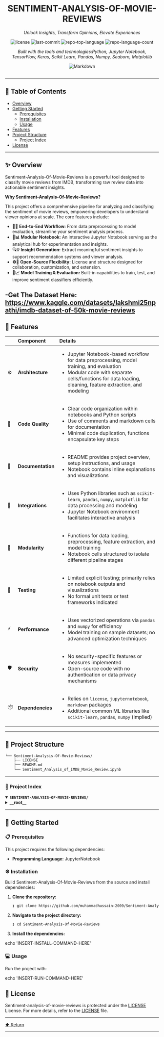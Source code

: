 <div id="top">

<!-- HEADER STYLE: CLASSIC -->
<div align="center">


# SENTIMENT-ANALYSIS-OF-MOVIE-REVIEWS

<em>Unlock Insights, Transform Opinions, Elevate Experiences</em>

<!-- BADGES -->
<img src="https://img.shields.io/github/license/muhammadhussain-2009/Sentiment-Analysis-Of-Movie-Reviews?style=flat&logo=opensourceinitiative&logoColor=white&color=0080ff" alt="license">
<img src="https://img.shields.io/github/last-commit/muhammadhussain-2009/Sentiment-Analysis-Of-Movie-Reviews?style=flat&logo=git&logoColor=white&color=0080ff" alt="last-commit">
<img src="https://img.shields.io/github/languages/top/muhammadhussain-2009/Sentiment-Analysis-Of-Movie-Reviews?style=flat&color=0080ff" alt="repo-top-language">
<img src="https://img.shields.io/github/languages/count/muhammadhussain-2009/Sentiment-Analysis-Of-Movie-Reviews?style=flat&color=0080ff" alt="repo-language-count">

<em>Built with the tools and technologies:Python, Jupyter Notebook, TensorFlow, Keras, Scikit Learn, Pandas, Numpy, Seaborn, Matplotlib</em>

<img src="https://img.shields.io/badge/Markdown-000000.svg?style=flat&logo=Markdown&logoColor=white" alt="Markdown">

</div>
<br>

---

## 📄 Table of Contents

- [Overview](#-overview)
- [Getting Started](#-getting-started)
    - [Prerequisites](#-prerequisites)
    - [Installation](#-installation)
    - [Usage](#-usage)
- [Features](#-features)
- [Project Structure](#-project-structure)
    - [Project Index](#-project-index)
- [License](#-license)

---

## ✨ Overview

Sentiment-Analysis-Of-Movie-Reviews is a powerful tool designed to classify movie reviews from IMDB, transforming raw review data into actionable sentiment insights. 

**Why Sentiment-Analysis-Of-Movie-Reviews?**

This project offers a comprehensive pipeline for analyzing and classifying the sentiment of movie reviews, empowering developers to understand viewer opinions at scale. The core features include:

- **🧪🎯** **End-to-End Workflow:** From data preprocessing to model evaluation, streamline your sentiment analysis process.
- **📝📊** **Modular Notebook:** An interactive Jupyter Notebook serving as the analytical hub for experimentation and insights.
- **🔍💡** **Insight Generation:** Extract meaningful sentiment insights to support recommendation systems and viewer analysis.
- **⚙️🚀** **Open-Source Flexibility:** License and structure designed for collaboration, customization, and extension.
- **🤖📈** **Model Training & Evaluation:** Built-in capabilities to train, test, and improve sentiment classifiers efficiently.
  
-**Get The Dataset Here:** https://www.kaggle.com/datasets/lakshmi25npathi/imdb-dataset-of-50k-movie-reviews
---

## 📌 Features

|      | Component       | Details                                                                                     |
| :--- | :-------------- | :------------------------------------------------------------------------------------------ |
| ⚙️  | **Architecture**  | <ul><li>Jupyter Notebook-based workflow for data preprocessing, model training, and evaluation</li><li>Modular code with separate cells/functions for data loading, cleaning, feature extraction, and modeling</li></ul> |
| 🔩 | **Code Quality**  | <ul><li>Clear code organization within notebooks and Python scripts</li><li>Use of comments and markdown cells for documentation</li><li>Minimal code duplication, functions encapsulate key steps</li></ul> |
| 📄 | **Documentation** | <ul><li>README provides project overview, setup instructions, and usage</li><li>Notebook contains inline explanations and visualizations</li></ul> |
| 🔌 | **Integrations**  | <ul><li>Uses Python libraries such as `scikit-learn`, `pandas`, `numpy`, `matplotlib` for data processing and modeling</li><li>Jupyter Notebook environment facilitates interactive analysis</li></ul> |
| 🧩 | **Modularity**    | <ul><li>Functions for data loading, preprocessing, feature extraction, and model training</li><li>Notebook cells structured to isolate different pipeline stages</li></ul> |
| 🧪 | **Testing**       | <ul><li>Limited explicit testing; primarily relies on notebook outputs and visualizations</li><li>No formal unit tests or test frameworks indicated</li></ul> |
| ⚡️  | **Performance**   | <ul><li>Uses vectorized operations via `pandas` and `numpy` for efficiency</li><li>Model training on sample datasets; no advanced optimization techniques</li></ul> |
| 🛡️ | **Security**      | <ul><li>No security-specific features or measures implemented</li><li>Open-source code with no authentication or data privacy mechanisms</li></ul> |
| 📦 | **Dependencies**  | <ul><li>Relies on `license`, `jupyternotebook`, `markdown` packages</li><li>Additional common ML libraries like `scikit-learn`, `pandas`, `numpy` (implied)</li></ul> |

---

## 📁 Project Structure

```sh
└── Sentiment-Analysis-Of-Movie-Reviews/
    ├── LICENSE
    ├── README.md
    └── Sentiment_Analysis_of_IMDB_Movie_Review.ipynb
```

---

### 📑 Project Index

<details open>
	<summary><b><code>SENTIMENT-ANALYSIS-OF-MOVIE-REVIEWS/</code></b></summary>
	<!-- __root__ Submodule -->
	<details>
		<summary><b>__root__</b></summary>
		<blockquote>
			<div class='directory-path' style='padding: 8px 0; color: #666;'>
				<code><b>⦿ __root__</b></code>
			<table style='width: 100%; border-collapse: collapse;'>
			<thead>
				<tr style='background-color: #f8f9fa;'>
					<th style='width: 30%; text-align: left; padding: 8px;'>File Name</th>
					<th style='text-align: left; padding: 8px;'>Summary</th>
				</tr>
			</thead>
				<tr style='border-bottom: 1px solid #eee;'>
					<td style='padding: 8px;'><b><a href='https://github.com/muhammadhussain-2009/Sentiment-Analysis-Of-Movie-Reviews/blob/master/README.md'>README.md</a></b></td>
					<td style='padding: 8px;'>- Provides an overview of the Sentiment-Analysis-Of-Movie-Reviews project, emphasizing its purpose to analyze and classify the sentiment of IMDB movie reviews<br>- It highlights the core functionality of extracting insights from review data to determine positive or negative sentiments, supporting the broader goal of understanding viewer opinions and enhancing sentiment analysis techniques within the overall architecture.</td>
				</tr>
				<tr style='border-bottom: 1px solid #eee;'>
					<td style='padding: 8px;'><b><a href='https://github.com/muhammadhussain-2009/Sentiment-Analysis-Of-Movie-Reviews/blob/master/Sentiment_Analysis_of_IMDB_Movie_Review.ipynb'>Sentiment_Analysis_of_IMDB_Movie_Review.ipynb</a></b></td>
					<td style='padding: 8px;'>- SummaryThis Jupyter Notebook serves as the core component for performing sentiment analysis on IMDB movie reviews within the project<br>- It orchestrates the entire workflow—from data preprocessing and feature extraction to model training and evaluation—aimed at classifying reviews as positive or negative<br>- By integrating this analysis, the project enables insights into movie review sentiments, supporting applications such as automated review classification and sentiment-based recommendation systems<br>- This notebook functions as the primary analytical and experimental hub, demonstrating how the sentiment analysis model fits into the broader architecture of the sentiment analysis pipeline.---</td>
				</tr>
				<tr style='border-bottom: 1px solid #eee;'>
					<td style='padding: 8px;'><b><a href='https://github.com/muhammadhussain-2009/Sentiment-Analysis-Of-Movie-Reviews/blob/master/LICENSE'>LICENSE</a></b></td>
					<td style='padding: 8px;'>- Provides the licensing terms for the project, establishing legal permissions and restrictions for software use, distribution, and modification within the overall architecture<br>- Ensures users understand their rights and responsibilities, supporting open-source collaboration and safeguarding intellectual property across the entire codebase.</td>
				</tr>
			</table>
		</blockquote>
	</details>
</details>

---

## 🚀 Getting Started

### 📋 Prerequisites

This project requires the following dependencies:

- **Programming Language:** JupyterNotebook

### ⚙️ Installation

Build Sentiment-Analysis-Of-Movie-Reviews from the source and install dependencies:

1. **Clone the repository:**

    ```sh
    ❯ git clone https://github.com/muhammadhussain-2009/Sentiment-Analysis-Of-Movie-Reviews
    ```

2. **Navigate to the project directory:**

    ```sh
    ❯ cd Sentiment-Analysis-Of-Movie-Reviews
    ```

3. **Install the dependencies:**

echo 'INSERT-INSTALL-COMMAND-HERE'

### 💻 Usage

Run the project with:

echo 'INSERT-RUN-COMMAND-HERE'


## 📜 License

Sentiment-analysis-of-movie-reviews is protected under the [LICENSE](https://choosealicense.com/licenses) License. For more details, refer to the [LICENSE](https://choosealicense.com/licenses/) file.

---

<div align="left"><a href="#top">⬆ Return</a></div>

---
